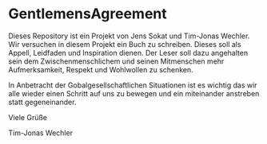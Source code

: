 # GentlemensAgreement

Dieses Repository ist ein Projekt von Jens Sokat und Tim-Jonas Wechler. 
Wir versuchen in diesem Projekt ein Buch zu schreiben. Dieses soll als Appell, Leidfaden und Inspiration dienen. Der Leser soll dazu angehalten sein dem Zwischenmenschlichem und seinen Mitmenschen mehr Aufmerksamkeit, Respekt und Wohlwollen zu schenken. 

In Anbetracht der Gobalgesellschaftlichen Situationen ist es wichtig das wir alle wieder einen Schritt auf uns zu bewegen und ein miteinander anstreben statt gegeneinander. 

Viele Grüße
 
Tim-Jonas Wechler